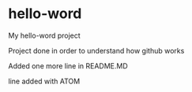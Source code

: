 # hello-word
My hello-word project

Project done in order to understand how github works

Added one more line in README.MD

line added with ATOM
